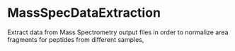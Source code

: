 # MassSpecDataExtraction
Extract data from Mass Spectrometry output files in order to normalize area fragments for peptides from different samples,
